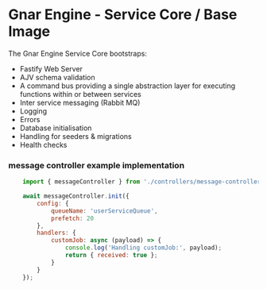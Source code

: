 # Gnar Engine - Service Core / Base Image

The Gnar Engine Service Core bootstraps:

- Fastify Web Server
- AJV schema validation
- A command bus providing a single abstraction layer for executing functions within or between services
- Inter service messaging (Rabbit MQ)
- Logging
- Errors
- Database initialisation
- Handling for seeders & migrations
- Health checks


### message controller example implementation

``` javascript
    import { messageController } from './controllers/message-controller.js';

    await messageController.init({
        config: {
            queueName: 'userServiceQueue',
            prefetch: 20
        },
        handlers: {
            customJob: async (payload) => {
                console.log('Handling customJob:', payload);
                return { received: true };
            }
        }
    });
```